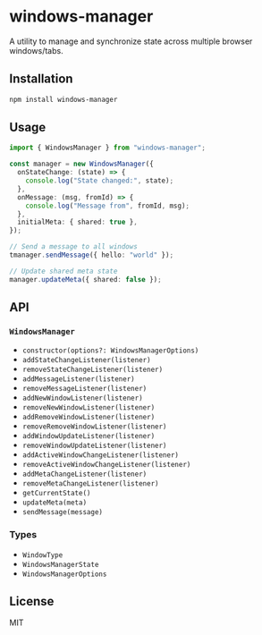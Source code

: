 # windows-manager

A utility to manage and synchronize state across multiple browser windows/tabs.

## Installation

```sh
npm install windows-manager
```

## Usage

```ts
import { WindowsManager } from "windows-manager";

const manager = new WindowsManager({
  onStateChange: (state) => {
    console.log("State changed:", state);
  },
  onMessage: (msg, fromId) => {
    console.log("Message from", fromId, msg);
  },
  initialMeta: { shared: true },
});

// Send a message to all windows
tmanager.sendMessage({ hello: "world" });

// Update shared meta state
manager.updateMeta({ shared: false });
```

## API

### `WindowsManager`

- `constructor(options?: WindowsManagerOptions)`
- `addStateChangeListener(listener)`
- `removeStateChangeListener(listener)`
- `addMessageListener(listener)`
- `removeMessageListener(listener)`
- `addNewWindowListener(listener)`
- `removeNewWindowListener(listener)`
- `addRemoveWindowListener(listener)`
- `removeRemoveWindowListener(listener)`
- `addWindowUpdateListener(listener)`
- `removeWindowUpdateListener(listener)`
- `addActiveWindowChangeListener(listener)`
- `removeActiveWindowChangeListener(listener)`
- `addMetaChangeListener(listener)`
- `removeMetaChangeListener(listener)`
- `getCurrentState()`
- `updateMeta(meta)`
- `sendMessage(message)`

### Types

- `WindowType`
- `WindowsManagerState`
- `WindowsManagerOptions`

## License

MIT
